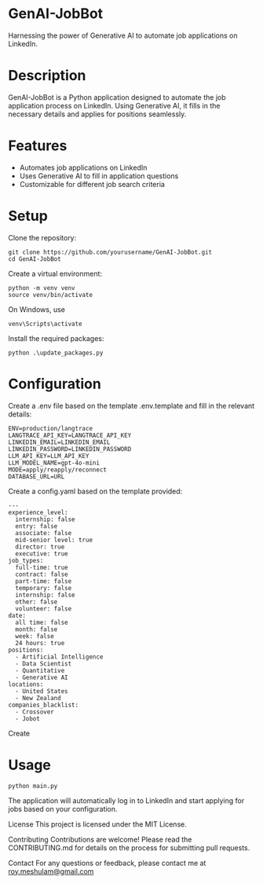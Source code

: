 # ﻿GenAI-JobBot
Harnessing the power of Generative AI to automate job applications on LinkedIn.

# Description
GenAI-JobBot is a Python application designed to automate the job application process on LinkedIn. Using Generative AI, it fills in the necessary details and applies for positions seamlessly.

# Features
- Automates job applications on LinkedIn
- Uses Generative AI to fill in application questions
- Customizable for different job search criteria

# Setup
Clone the repository:
```
git clone https://github.com/yourusername/GenAI-JobBot.git
cd GenAI-JobBot
```
Create a virtual environment:
```
python -m venv venv
source venv/bin/activate
```
On Windows, use
```
venv\Scripts\activate
```
Install the required packages:
```
python .\update_packages.py
```

# Configuration
Create a .env file based on the template .env.template and fill in the relevant details:
```
ENV=production/langtrace
LANGTRACE_API_KEY=LANGTRACE_API_KEY
LINKEDIN_EMAIL=LINKEDIN_EMAIL
LINKEDIN_PASSWORD=LINKEDIN_PASSWORD
LLM_API_KEY=LLM_API_KEY
LLM_MODEL_NAME=gpt-4o-mini
MODE=apply/reapply/reconnect
DATABASE_URL=URL
```
Create a config.yaml based on the template provided:
```
---
experience_level:
  internship: false
  entry: false
  associate: false
  mid-senior level: true
  director: true
  executive: true
job_types:
  full-time: true
  contract: false
  part-time: false
  temporary: false
  internship: false
  other: false
  volunteer: false
date:
  all time: false
  month: false
  week: false
  24 hours: true
positions:
  - Artificial Intelligence
  - Data Scientist
  - Quantitative
  - Generative AI
locations:
  - United States
  - New Zealand
companies_blacklist:
  - Crossover
  - Jobot
```
Create 
# Usage
```
python main.py
```
The application will automatically log in to LinkedIn and start applying for jobs based on your configuration.

License
This project is licensed under the MIT License.

Contributing
Contributions are welcome! Please read the CONTRIBUTING.md for details on the process for submitting pull requests.

Contact
For any questions or feedback, please contact me at roy.meshulam@gmail.com
